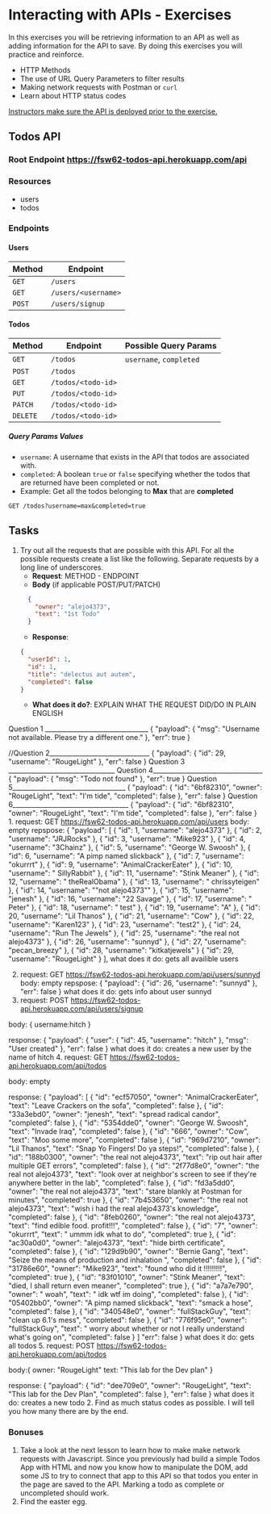 # Interacting with APIs - Exercises 

In this exercises you will be retrieving information to an API as well as adding information for the API to save. By doing this exercises you will practice and reinforce.
* HTTP Methods
* The use of URL Query Parameters to filter results
* Making network requests with Postman or `curl`
* Learn about HTTP status codes

[Instructors make sure the API is deployed prior to the exercise.](https://github.com/joinpursuit/PCW62-Todos-API)

##  Todos API
### Root Endpoint https://fsw62-todos-api.herokuapp.com/api

### Resources
* users
* todos

### Endpoints

#### Users
| Method | Endpoint            |
| ------ | ------------------- |
| `GET`  | `/users`            |
| `GET`  | `/users/<username>` |
| `POST` | `/users/signup`     |

#### Todos
| Method   | Endpoint           | Possible Query Params   |
| -------- | ------------------ | ----------------------- |
| `GET`    | `/todos`           | `username`, `completed` |
| `POST`   | `/todos`           |                         |
| `GET`    | `/todos/<todo-id>` |                         |
| `PUT`    | `/todos/<todo-id>` |                         |
| `PATCH`  | `/todos/<todo-id>` |                         |
| `DELETE` | `/todos/<todo-id>` |                         |

##### Query Params Values
* `username`: A username that exists in the API that todos are associated with.
* `completed`: A boolean `true` or `false` specifying whether the todos that are returned have been completed or not.
* Example: Get all the todos belonging to **Max** that are **completed**
```
GET /todos?username=max&completed=true
```
## Tasks
1. Try out all the requests that are possible with this API. For all the possible requests create a list like the following.
Separate requests by a long line of underscores.
    * **Request**: METHOD - ENDPOINT
    * **Body** (if applicable POST/PUT/PATCH)
    ```json
      {
        "owner": "alejo4373",
        "text": "1st Todo"
      }
    ```
    * **Response**:
    ```json
    {
      "userId": 1,
      "id": 1,
      "title": "delectus aut autem",
      "completed": false
    }
    ```
    * **What does it do?**: EXPLAIN WHAT THE REQUEST DID/DO IN PLAIN ENGLISH

Question 1 ________________________________
{
    "payload": {
        "msg": "Username not available. Please try a different one."
    },
    "err": true
}

//Question 2_______________________________
    {
    "payload": {
        "id": 29,
        "username": "RougeLight"
    },
    "err": false
}
Question 3 _________________________________
Question 4__________________________________
{
    "payload": {
        "msg": "Todo not found"
    },
    "err": true
}
Question 5___________________________________
{
    "payload": {
        "id": "6bf82310",
        "owner": "RougeLight",
        "text": "I'm tide",
        "completed": false
    },
    "err": false
}
Question 6____________________________________
{
    "payload": {
        "id": "6bf82310",
        "owner": "RougeLight",
        "text": "I'm tide",
        "completed": false
    },
    "err": false
}
1.
request: GET https://fsw62-todos-api.herokuapp.com/api/users
body: empty
repspose:
{
    "payload": [
        {
            "id": 1,
            "username": "alejo4373"
        },
        {
            "id": 2,
            "username": "JRJRocks"
        },
        {
            "id": 3,
            "username": "Mike923"
        },
        {
            "id": 4,
            "username": "3Chainz"
        },
        {
            "id": 5,
            "username": "George W. Swoosh"
        },
        {
            "id": 6,
            "username": "A pimp named slickback"
        },
        {
            "id": 7,
            "username": "okurrrt"
        },
        {
            "id": 9,
            "username": "AnimalCrackerEater"
        },
        {
            "id": 10,
            "username": " SillyRabbit"
        },
        {
            "id": 11,
            "username": "Stink Meaner"
        },
        {
            "id": 12,
            "username": " theRealObama"
        },
        {
            "id": 13,
            "username": " chrissyteigen"
        },
        {
            "id": 14,
            "username": "\"not alejo4373\""
        },
        {
            "id": 15,
            "username": "jenesh"
        },
        {
            "id": 16,
            "username": "22 Savage"
        },
        {
            "id": 17,
            "username": " Peter"
        },
        {
            "id": 18,
            "username": " test"
        },
        {
            "id": 19,
            "username": "A"
        },
        {
            "id": 20,
            "username": "Lil Thanos"
        },
        {
            "id": 21,
            "username": "Cow"
        },
        {
            "id": 22,
            "username": "Karen123"
        },
        {
            "id": 23,
            "username": "test2"
        },
        {
            "id": 24,
            "username": "Run The Jewels"
        },
        {
            "id": 25,
            "username": "the real not alejo4373"
        },
        {
            "id": 26,
            "username": "sunnyd"
        },
        {
            "id": 27,
            "username": "pecan_breezy"
        },
        {
            "id": 28,
            "username": "kitkatjewels"
        }
        {
            "id": 29,
            "username": "RougeLight"
}
    ],
    what does it do: gets all availible users 

2. request: GET https://fsw62-todos-api.herokuapp.com/api/users/sunnyd
body: empty
repspose:
{
    "payload": {
        "id": 26,
        "username": "sunnyd"
    },
    "err": false
}
    what does it do: gets info about user sunnyd
3. request:
POST https://fsw62-todos-api.herokuapp.com/api/users/signup

body:
{
    username:hitch
}

response:
{
    "payload": {
        "user": {
            "id": 45,
            "username": "hitch"
        },
        "msg": "User created"
    },
    "err": false
}
    what does it do: creates a new user by the name of hitch
4. request:
GET https://fsw62-todos-api.herokuapp.com/api/todos

body: empty

response:
{
    "payload": [
        {
            "id": "ecf57050",
            "owner": "AnimalCrackerEater",
            "text": "Leave Crackers on the sofa",
            "completed": false
        },
        {
            "id": "33a3ebd0",
            "owner": "jenesh",
            "text": "spread radical candor",
            "completed": false
        },
        {
            "id": "5354dde0",
            "owner": "George W. Swoosh",
            "text": "Invade Iraq",
            "completed": false
        },
        {
            "id": "666",
            "owner": "Cow",
            "text": "Moo some more",
            "completed": false
        },
        {
            "id": "969d7210",
            "owner": "Lil Thanos",
            "text": "Snap Yo Fingers! Do ya steps!",
            "completed": false
        },
        {
            "id": "188b0300",
            "owner": "the real not alejo4373",
            "text": "rip out hair after multiple GET errors",
            "completed": false
        },
        {
            "id": "2f77d8e0",
            "owner": "the real not alejo4373",
            "text": "look over at neighbor's screen to see if they're anywhere better in the lab",
            "completed": false
        },
        {
            "id": "fd3a5dd0",
            "owner": "the real not alejo4373",
            "text": "stare blankly at Postman for minutes",
            "completed": true
        },
        {
            "id": "7b453650",
            "owner": "the real not alejo4373",
            "text": "wish i had the real alejo4373's knowledge",
            "completed": false
        },
        {
            "id": "8feb0260",
            "owner": "the real not alejo4373",
            "text": "find edible food. profit!!!",
            "completed": false
        },
        {
            "id": "7",
            "owner": "okurrrt",
            "text": " ummm idk what to do",
            "completed": true
        },
        {
            "id": "ac30a0d0",
            "owner": "alejo4373",
            "text": "hide birth certificate",
            "completed": false
        },
        {
            "id": "129d9b90",
            "owner": "Bernie Gang",
            "text": "Seize the means of production and inhalation ",
            "completed": false
        },
        {
            "id": "31786e60",
            "owner": "Mike923",
            "text": "found who did it !!!!!!!!!",
            "completed": true
        },
        {
            "id": "83f01010",
            "owner": "Stink Meaner",
            "text": "died, I shall return even meaner",
            "completed": true
        },
        {
            "id": "a7a7e790",
            "owner": " woah",
            "text": " idk wtf im doing",
            "completed": false
        },
        {
            "id": "05402bb0",
            "owner": "A pimp named slickback",
            "text": "smack a hose",
            "completed": false
        },
        {
            "id": "340548e0",
            "owner": "fullStackGuy",
            "text": "clean up 6.1's mess",
            "completed": false
        },
        {
            "id": "776f95e0",
            "owner": "fullStackGuy",
            "text": " worry about whether or not I really understand what's going on",
            "completed": false
        }
    ]
    "err": false
}
    what does it do: gets all todos
5. request:
POST https://fsw62-todos-api.herokuapp.com/api/todos

body:{
    owner: "RougeLight"
    text: "This lab for the Dev plan"
}

response:
{
    "payload": {
        "id": "dee709e0",
        "owner": "RougeLight",
        "text": "This lab for the Dev Plan",
        "completed": false
    },
    "err": false
}
    what does it do: creates a new todo
2. Find as much status codes as possible. I will tell you how many there are by the end.


### Bonuses
1. Take a look at the next lesson to learn how to make make network requests with Javascript.
Since you previously had build a simple Todos App with HTML and now you know how to manipulate
the DOM, add some JS to try to connect that app to this API so that todos you enter in the page 
are saved to the API. Marking a todo as complete or uncompleted should work.
2. Find the easter egg.
